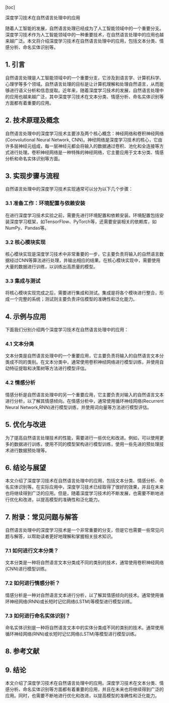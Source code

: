 
[toc]                    
                
                
深度学习技术在自然语言处理中的应用

随着人工智能的发展，自然语言处理已经成为了人工智能领域中的一个重要分支。深度学习技术作为人工智能领域中的一种重要技术，在自然语言处理中的应用也越来越广泛。本文将介绍深度学习技术在自然语言处理中的应用，包括文本分类、情感分析、命名实体识别等。

## 1. 引言

自然语言处理是人工智能领域中的一个重要分支，它涉及到语言学、计算机科学、心理学等多个领域。自然语言处理的目标是让计算机理解和处理自然语言，从而能够进行语义分析和信息提取。近年来，随着深度学习技术的发展，自然语言处理中的应用也越来越广泛，其中深度学习技术在文本分类、情感分析、命名实体识别等方面都有着重要的应用。

## 2. 技术原理及概念

自然语言处理中的深度学习技术主要涉及两个核心概念：神经网络和卷积神经网络(Convolutional Neural Network, CNN)。神经网络是深度学习技术的核心，它由许多层神经元组成，每一层神经元都会将输入的数据通过卷积、池化和全连接等方式进行处理。卷积神经网络是一种特殊的神经网络，它主要应用于文本分类、情感分析和命名实体识别等方面。

## 3. 实现步骤与流程

自然语言处理中的深度学习技术实现通常可以分为以下几个步骤：

### 3.1 准备工作：环境配置与依赖安装

在进行深度学习技术实验之前，需要先进行环境配置和依赖安装。环境配置包括安装深度学习框架，如TensorFlow、PyTorch等，还需要安装相关的依赖库，如NumPy、Pandas等。

### 3.2 核心模块实现

核心模块实现是深度学习技术中非常重要的一步，它主要负责将输入的自然语言数据经过CNN等算法进行处理，并输出相应的结果。在核心模块实现中，需要使用大量的数据进行训练，以训练出高质量的模型。

### 3.3 集成与测试

将核心模块实现完成之后，需要进行集成和测试。集成是将各个模块进行整合，形成一个完整的系统；测试则主要负责评估模型的准确性和泛化能力。

## 4. 示例与应用

下面我们分别介绍两个深度学习技术在自然语言处理中的应用：

### 4.1 文本分类

文本分类是自然语言处理中的一个重要应用，它主要负责将输入的自然语言文本分类成不同的类别。在文本分类中，通常使用卷积神经网络进行模型训练，并使用自动特征提取和决策树等方法进行模型评估。

### 4.2 情感分析

情感分析是自然语言处理中的另一个重要应用，它主要负责对输入的自然语言文本进行分析，以了解其情感倾向。在情感分析中，通常使用循环神经网络(Recurrent Neural Network,RNN)进行模型训练，并使用词向量等方法进行模型评估。

## 5. 优化与改进

为了提高自然语言处理技术的性能，需要进行一些优化和改进。例如，可以使用更多的数据进行训练，使用不同的模型架构进行模型训练，使用一些先进的预处理技术进行数据预处理等。

## 6. 结论与展望

本文介绍了深度学习技术在自然语言处理中的应用，包括文本分类、情感分析、命名实体识别等。在实际应用中，深度学习技术已经取得了很好的效果，并且在未来也将继续得到广泛的应用。但是，随着深度学习技术的不断发展，也需要不断地进行优化和改进，以提高模型的准确性和泛化能力。

## 7. 附录：常见问题与解答

自然语言处理中的深度学习技术是一个非常重要的分支，但是它也需要一些常见问题与解答，以帮助读者更好地理解和掌握相关技术知识。

### 7.1 如何进行文本分类？

文本分类是一种将自然语言文本分类成不同的类别的技术，通常使用卷积神经网络(CNN)进行模型训练。

### 7.2 如何进行情感分析？

情感分析是一种对自然语言文本进行分析，以了解其情感倾向的技术。通常使用循环神经网络(RNN)或长短时记忆网络(LSTM)等模型进行模型训练。

### 7.3 如何进行命名实体识别？

命名实体识别是一种将自然语言文本中的实体分类成不同的类别的技术。通常使用循环神经网络(RNN)或长短时记忆网络(LSTM)等模型进行模型训练。

## 8. 参考文献





## 9. 结论

本文介绍了深度学习技术在自然语言处理中的应用。深度学习技术在文本分类、情感分析、命名实体识别等方面都有着重要的应用，并且在未来也将继续得到广泛的应用。同时，也需要不断地进行优化和改进，以提高模型的准确性和泛化能力。

